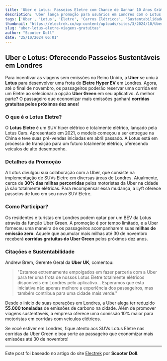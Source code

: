 ```yaml
---
title: 'Uber e Lotus: Passeios Eletre com Chance de Ganhar 10 Anos Grátis'
description: 'Uber lança promoção para usuários em Londres com o Lotus Eletre, oferecendo viagens gratuitas por uma década. Saiba mais sobre esta iniciativa sustentável.'
tags: ['Uber', 'Lotus', 'Eletre', 'Carros Elétricos', 'Sustentabilidade']
thumbnail: "https://electrek.co/wp-content/uploads/sites/3/2024/10/Uber-Lotus-Green.jpg?quality=82&strip=all&w=1400"
slug: "uber-lotus-eletre-viagens-gratuitas"
author: "Scooter Doll"
date: "25/10/2024 06:01"
---
```


## Uber e Lotus: Oferecendo Passeios Sustentáveis em Londres

Para incentivar as viagens sem emissões no Reino Unido, a **Uber** se uniu à **Lotus** para desenvolver uma frota do **Eletre Hyper EV** em Londres. Agora, até o final de novembro, os passageiros poderão reservar uma corrida em um Eletre ao selecionar a opção **Uber Green** em seu aplicativo. A melhor parte? O passageiro que economizar mais emissões ganhará **corridas gratuitas pelos próximos dez anos**!

### O que é o Lotus Eletre?
O **Lotus Eletre** é um SUV hiper elétrico e totalmente elétrico, lançado pela Lotus Cars. Apresentado em 2021, o modelo começou a ser entregue na China e teve suas pré-vendas iniciadas em abril passado. A Lotus está em processo de transição para um futuro totalmente elétrico, oferecendo veículos de alto desempenho.

### Detalhes da Promoção
A Lotus divulgou sua colaboração com a Uber, que consiste na implementação de SUVs Eletre em diversas áreas de Londres. Atualmente, cerca de **30% das milhas percorridas** pelos motoristas da Uber na cidade já são totalmente elétricas. Para recompensar essa mudança, a Lyft oferece passeios de luxo em seu novo SUV Eletre.

### Como Participar?
Os residentes e turistas em Londres podem optar por um BEV da Lotus através da função Uber Green. A promoção é por tempo limitado, e a Uber forneceu uma maneira de os passageiros acompanharem suas **milhas de emissão zero**. Aquele que acumular mais milhas até 30 de novembro receberá **corridas gratuitas do Uber Green** pelos próximos dez anos.

### Citações e Sustentabilidade
Andrew Brem, Gerente Geral da **Uber UK**, comentou:
> "Estamos extremamente empolgados em fazer parceria com a Uber para ter uma frota de nossos Lotus Eletre totalmente elétricos disponíveis em Londres pelo aplicativo... Esperamos que esta iniciativa não apenas melhore a experiência dos passageiros, mas também contribua para uma cidade mais verde."

Desde o início de suas operações em Londres, a Uber alega ter reduzido **55.000 toneladas** de emissões de carbono na cidade. Além de promover viagens sustentáveis, a empresa oferece uma comissão 10% maior para motoristas em corridas com veículos elétricos.

Se você estiver em Londres, fique atento aos SUVs Lotus Eletre nas corridas da Uber Green e boa sorte ao passageiro que economizar mais emissões até 30 de novembro!

---
Este post foi baseado no artigo do site [Electrek](https://electrek.co/2024/10/24/uber-offering-lotus-eletre-chance-to-win-free-rides-for-a-decade/) por **Scooter Doll**.